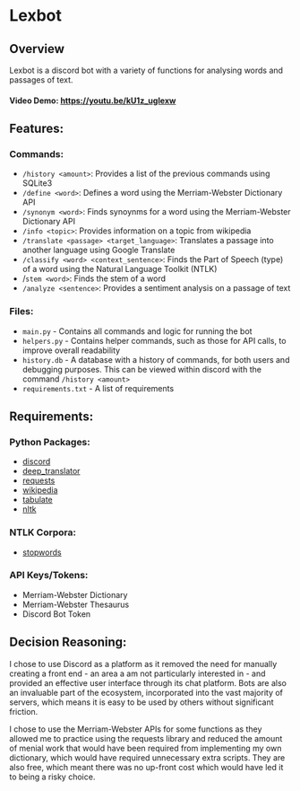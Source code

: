 # Lexbot

## Overview
Lexbot is a discord bot with a variety of functions for analysing words and passages of text.


<ALREADY WRITTEN SUMMARY>
  
#### Video Demo: https://youtu.be/kU1z_ugIexw

## Features:

### Commands:
- `/history <amount>`: Provides a list of the previous commands using SQLite3
- `/define <word>`: Defines a word using the Merriam-Webster Dictionary API
- `/synonym <word>`: Finds synoynms for a word using the Merriam-Webster Dictionary API
- `/info <topic>`: Provides information on a topic from wikipedia
- `/translate <passage> <target_language>`: Translates a passage into another language using Google Translate
- `/classify <word> <context_sentence>`: Finds the Part of Speech (type) of a word using the Natural Language Toolkit (NTLK)
- /`stem <word>`: Finds the stem of a word
- `/analyze <sentence>`: Provides a sentiment analysis on a passage of text

### Files:
- `main.py` - Contains all commands and logic for running the bot
- `helpers.py` - Contains helper commands, such as those for API calls, to improve overall readability
- `history.db` - A database with a history of commands, for both users and debugging purposes. This can be viewed within discord with the command `/history <amount>`
- `requirements.txt` - A list of requirements


## Requirements:

### Python Packages:

- [discord](https://pypi.org/project/discord.py/)  
- [deep_translator](https://pypi.org/project/deep-translator/)  
- [requests](https://pypi.org/project/requests/)  
- [wikipedia](https://pypi.org/project/wikipedia/)
- [tabulate](https://pypi.org/project/tabulate/)
- [nltk](https://pypi.org/project/nltk/)

### NTLK Corpora:

- [stopwords](https://www.nltk.org/data.html)

### API Keys/Tokens:

- Merriam-Webster Dictionary
- Merriam-Webster Thesaurus
- Discord Bot Token

## Decision Reasoning:

I chose to use Discord as a platform as it removed the need for manually creating a front end - an area a am not particularly interested in - and provided an effective user interface through its chat platform. Bots are also an invaluable part of the ecosystem, incorporated into the vast majority of servers, which means it is easy to be used by others without significant friction.

I chose to use the Merriam-Webster APIs for some functions as they allowed me to practice using the requests library and reduced the amount of menial work that would have been required from implementing my own dictionary, which would have required unnecessary extra scripts. They are also free, which meant there was no up-front cost which would have led it to being a risky choice.